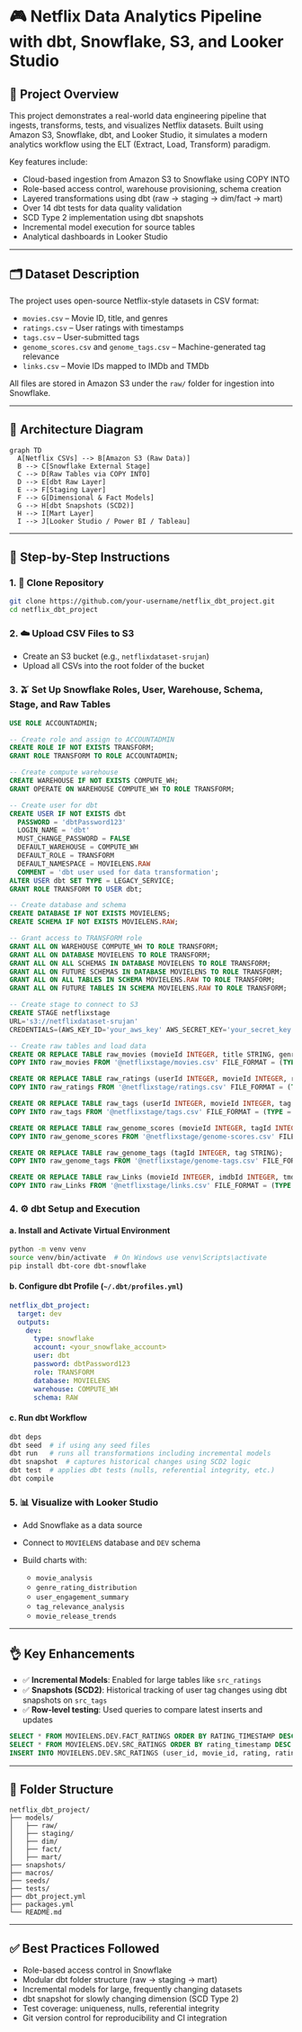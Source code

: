 # 🎮 Netflix Data Analytics Pipeline with dbt, Snowflake, S3, and Looker Studio

## 📌 Project Overview

This project demonstrates a real-world data engineering pipeline that ingests, transforms, tests, and visualizes Netflix datasets. Built using Amazon S3, Snowflake, dbt, and Looker Studio, it simulates a modern analytics workflow using the ELT (Extract, Load, Transform) paradigm.

Key features include:

* Cloud-based ingestion from Amazon S3 to Snowflake using COPY INTO
* Role-based access control, warehouse provisioning, schema creation
* Layered transformations using dbt (raw → staging → dim/fact → mart)
* Over 14 dbt tests for data quality validation
* SCD Type 2 implementation using dbt snapshots
* Incremental model execution for source tables
* Analytical dashboards in Looker Studio

---

## 🗂️ Dataset Description

The project uses open-source Netflix-style datasets in CSV format:

* `movies.csv` – Movie ID, title, and genres
* `ratings.csv` – User ratings with timestamps
* `tags.csv` – User-submitted tags
* `genome_scores.csv` and `genome_tags.csv` – Machine-generated tag relevance
* `links.csv` – Movie IDs mapped to IMDb and TMDb

All files are stored in Amazon S3 under the `raw/` folder for ingestion into Snowflake.

---

## 🏧 Architecture Diagram

```mermaid
graph TD
  A[Netflix CSVs] --> B[Amazon S3 (Raw Data)]
  B --> C[Snowflake External Stage]
  C --> D[Raw Tables via COPY INTO]
  D --> E[dbt Raw Layer]
  E --> F[Staging Layer]
  F --> G[Dimensional & Fact Models]
  G --> H[dbt Snapshots (SCD2)]
  H --> I[Mart Layer]
  I --> J[Looker Studio / Power BI / Tableau]
```

---

## 🔧 Step-by-Step Instructions

### 1. 🧪 Clone Repository

```bash
git clone https://github.com/your-username/netflix_dbt_project.git
cd netflix_dbt_project
```

### 2. ☁️ Upload CSV Files to S3

* Create an S3 bucket (e.g., `netflixdataset-srujan`)
* Upload all CSVs into the root folder of the bucket

### 3. 🫒 Set Up Snowflake Roles, User, Warehouse, Schema, Stage, and Raw Tables

```sql
USE ROLE ACCOUNTADMIN;

-- Create role and assign to ACCOUNTADMIN
CREATE ROLE IF NOT EXISTS TRANSFORM;
GRANT ROLE TRANSFORM TO ROLE ACCOUNTADMIN;

-- Create compute warehouse
CREATE WAREHOUSE IF NOT EXISTS COMPUTE_WH;
GRANT OPERATE ON WAREHOUSE COMPUTE_WH TO ROLE TRANSFORM;

-- Create user for dbt
CREATE USER IF NOT EXISTS dbt
  PASSWORD = 'dbtPassword123'
  LOGIN_NAME = 'dbt'
  MUST_CHANGE_PASSWORD = FALSE
  DEFAULT_WAREHOUSE = COMPUTE_WH
  DEFAULT_ROLE = TRANSFORM
  DEFAULT_NAMESPACE = MOVIELENS.RAW
  COMMENT = 'dbt user used for data transformation';
ALTER USER dbt SET TYPE = LEGACY_SERVICE;
GRANT ROLE TRANSFORM TO USER dbt;

-- Create database and schema
CREATE DATABASE IF NOT EXISTS MOVIELENS;
CREATE SCHEMA IF NOT EXISTS MOVIELENS.RAW;

-- Grant access to TRANSFORM role
GRANT ALL ON WAREHOUSE COMPUTE_WH TO ROLE TRANSFORM;
GRANT ALL ON DATABASE MOVIELENS TO ROLE TRANSFORM;
GRANT ALL ON ALL SCHEMAS IN DATABASE MOVIELENS TO ROLE TRANSFORM;
GRANT ALL ON FUTURE SCHEMAS IN DATABASE MOVIELENS TO ROLE TRANSFORM;
GRANT ALL ON ALL TABLES IN SCHEMA MOVIELENS.RAW TO ROLE TRANSFORM;
GRANT ALL ON FUTURE TABLES IN SCHEMA MOVIELENS.RAW TO ROLE TRANSFORM;

-- Create stage to connect to S3
CREATE STAGE netflixstage
URL='s3://netflixdataset-srujan'
CREDENTIALS=(AWS_KEY_ID='your_aws_key' AWS_SECRET_KEY='your_secret_key');

-- Create raw tables and load data
CREATE OR REPLACE TABLE raw_movies (movieId INTEGER, title STRING, genres STRING);
COPY INTO raw_movies FROM '@netflixstage/movies.csv' FILE_FORMAT = (TYPE = 'CSV' SKIP_HEADER = 1 FIELD_OPTIONALLY_ENCLOSED_BY = '"');

CREATE OR REPLACE TABLE raw_ratings (userId INTEGER, movieId INTEGER, rating FLOAT, timestamp BIGINT);
COPY INTO raw_ratings FROM '@netflixstage/ratings.csv' FILE_FORMAT = (TYPE = 'CSV' SKIP_HEADER = 1 FIELD_OPTIONALLY_ENCLOSED_BY = '"');

CREATE OR REPLACE TABLE raw_tags (userId INTEGER, movieId INTEGER, tag STRING, timestamp BIGINT);
COPY INTO raw_tags FROM '@netflixstage/tags.csv' FILE_FORMAT = (TYPE = 'CSV' SKIP_HEADER = 1 FIELD_OPTIONALLY_ENCLOSED_BY = '"') ON_ERROR = 'CONTINUE';

CREATE OR REPLACE TABLE raw_genome_scores (movieId INTEGER, tagId INTEGER, relevance FLOAT);
COPY INTO raw_genome_scores FROM '@netflixstage/genome-scores.csv' FILE_FORMAT = (TYPE = 'CSV' SKIP_HEADER = 1 FIELD_OPTIONALLY_ENCLOSED_BY = '"');

CREATE OR REPLACE TABLE raw_genome_tags (tagId INTEGER, tag STRING);
COPY INTO raw_genome_tags FROM '@netflixstage/genome-tags.csv' FILE_FORMAT = (TYPE = 'CSV' SKIP_HEADER = 1 FIELD_OPTIONALLY_ENCLOSED_BY = '"');

CREATE OR REPLACE TABLE raw_Links (movieId INTEGER, imdbId INTEGER, tmdbId INTEGER);
COPY INTO raw_Links FROM '@netflixstage/links.csv' FILE_FORMAT = (TYPE = 'CSV' SKIP_HEADER = 1 FIELD_OPTIONALLY_ENCLOSED_BY = '"');
```

### 4. ⚙️ dbt Setup and Execution

#### a. Install and Activate Virtual Environment

```bash
python -m venv venv
source venv/bin/activate  # On Windows use venv\Scripts\activate
pip install dbt-core dbt-snowflake
```

#### b. Configure dbt Profile (`~/.dbt/profiles.yml`)

```yaml
netflix_dbt_project:
  target: dev
  outputs:
    dev:
      type: snowflake
      account: <your_snowflake_account>
      user: dbt
      password: dbtPassword123
      role: TRANSFORM
      database: MOVIELENS
      warehouse: COMPUTE_WH
      schema: RAW
```

#### c. Run dbt Workflow

```bash
dbt deps
dbt seed  # if using any seed files
dbt run   # runs all transformations including incremental models
dbt snapshot  # captures historical changes using SCD2 logic
dbt test  # applies dbt tests (nulls, referential integrity, etc.)
dbt compile
```

### 5. 📊 Visualize with Looker Studio

* Add Snowflake as a data source
* Connect to `MOVIELENS` database and `DEV` schema
* Build charts with:

  * `movie_analysis`
  * `genre_rating_distribution`
  * `user_engagement_summary`
  * `tag_relevance_analysis`
  * `movie_release_trends`

---

## 👌 Key Enhancements

* ✅ **Incremental Models**: Enabled for large tables like `src_ratings`
* ✅ **Snapshots (SCD2)**: Historical tracking of user tag changes using dbt snapshots on `src_tags`
* ✅ **Row-level testing**: Used queries to compare latest inserts and updates

```sql
SELECT * FROM MOVIELENS.DEV.FACT_RATINGS ORDER BY RATING_TIMESTAMP DESC LIMIT 5;
SELECT * FROM MOVIELENS.DEV.SRC_RATINGS ORDER BY rating_timestamp DESC LIMIT 5;
INSERT INTO MOVIELENS.DEV.SRC_RATINGS (user_id, movie_id, rating, rating_timestamp) VALUES (87587, 7151, '4.0', '2015-03-31 23:40:02.000 -0700');
```

---

## 📂 Folder Structure

```
netflix_dbt_project/
├── models/
│   ├── raw/
│   ├── staging/
│   ├── dim/
│   ├── fact/
│   ├── mart/
├── snapshots/
├── macros/
├── seeds/
├── tests/
├── dbt_project.yml
├── packages.yml
└── README.md
```

---

## ✅ Best Practices Followed

* Role-based access control in Snowflake
* Modular dbt folder structure (raw → staging → mart)
* Incremental models for large, frequently changing datasets
* dbt snapshot for slowly changing dimension (SCD Type 2)
* Test coverage: uniqueness, nulls, referential integrity
* Git version control for reproducibility and CI integration
